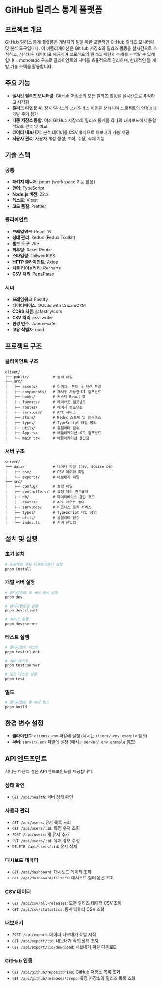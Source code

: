 # GitHub 릴리스 통계 플랫폼

## 프로젝트 개요

GitHub 릴리스 통계 플랫폼은 개발자와 팀을 위한 포괄적인 GitHub 릴리즈 모니터링 및 분석 도구입니다. 이 애플리케이션은 GitHub 저장소의 릴리즈 활동을 실시간으로 추적하고, 시각화된 데이터로 제공하여 프로젝트의 릴리즈 패턴과 추세를 분석할 수 있게 합니다. monorepo 구조로 클라이언트와 서버를 효율적으로 관리하며, 현대적인 웹 개발 기술 스택을 활용합니다.

## 주요 기능

- **실시간 릴리즈 모니터링**: GitHub 저장소의 모든 릴리즈 활동을 실시간으로 추적하고 시각화
- **릴리즈 타입 분석**: 정식 릴리즈와 프리릴리즈 비율을 분석하여 프로젝트의 안정성과 개발 주기 평가
- **다중 저장소 통합**: 여러 GitHub 저장소의 릴리즈 통계를 하나의 대시보드에서 종합적으로 관리 및 비교
- **데이터 내보내기**: 분석 데이터를 CSV 형식으로 내보내기 기능 제공
- **사용자 관리**: 사용자 계정 생성, 조회, 수정, 삭제 기능

## 기술 스택

### 공통

- **패키지 매니저**: pnpm (workspace 기능 활용)
- **언어**: TypeScript
- **Node.js 버전**: 22.x
- **테스트**: Vitest
- **코드 품질**: Prettier

### 클라이언트

- **프레임워크**: React 18
- **상태 관리**: Redux (Redux Toolkit)
- **빌드 도구**: Vite
- **라우팅**: React Router
- **스타일링**: TailwindCSS
- **HTTP 클라이언트**: Axios
- **차트 라이브러리**: Recharts
- **CSV 처리**: PapaParse

### 서버

- **프레임워크**: Fastify
- **데이터베이스**: SQLite with DrizzleORM
- **CORS 지원**: @fastify/cors
- **CSV 처리**: csv-writer
- **환경 변수**: dotenv-safe
- **고유 식별자**: uuid

## 프로젝트 구조

### 클라이언트 구조

```
client/
├── public/           # 정적 파일
├── src/
│   ├── assets/       # 이미지, 폰트 등 자산 파일
│   ├── components/   # 재사용 가능한 UI 컴포넌트
│   ├── hooks/        # 커스텀 React 훅
│   ├── layouts/      # 레이아웃 컴포넌트
│   ├── routes/       # 페이지 컴포넌트
│   ├── services/     # API 서비스
│   ├── store/        # Redux 스토어 및 슬라이스
│   ├── types/        # TypeScript 타입 정의
│   ├── utils/        # 유틸리티 함수
│   ├── App.tsx       # 애플리케이션 루트 컴포넌트
│   └── main.tsx      # 애플리케이션 진입점
```

### 서버 구조

```
server/
├── data/             # 데이터 파일 (CSV, SQLite DB)
│   ├── csv/          # CSV 데이터 파일
│   └── exports/      # 내보내기 파일
├── src/
│   ├── config/       # 설정 파일
│   ├── controllers/  # 요청 처리 컨트롤러
│   ├── db/           # 데이터베이스 관련 코드
│   ├── routes/       # API 라우트 정의
│   ├── services/     # 비즈니스 로직 서비스
│   ├── types/        # TypeScript 타입 정의
│   ├── utils/        # 유틸리티 함수
│   └── index.ts      # 서버 진입점
```

## 설치 및 실행

### 초기 설치

```bash
# 프로젝트 루트 디렉토리에서 실행
pnpm install
```

### 개발 서버 실행

```bash
# 클라이언트 및 서버 동시 실행
pnpm dev

# 클라이언트만 실행
pnpm dev:client

# 서버만 실행
pnpm dev:server
```

### 테스트 실행

```bash
# 클라이언트 테스트
pnpm test:client

# 서버 테스트
pnpm test:server

# 모든 테스트 실행
pnpm test
```

### 빌드

```bash
# 클라이언트 및 서버 빌드
pnpm build
```

## 환경 변수 설정

- **클라이언트**: `client/.env` 파일에 설정 (예시는 `client/.env.example` 참조)
- **서버**: `server/.env` 파일에 설정 (예시는 `server/.env.example` 참조)

## API 엔드포인트

서버는 다음과 같은 API 엔드포인트를 제공합니다:

### 상태 확인
- `GET /api/health`: 서버 상태 확인

### 사용자 관리
- `GET /api/users`: 유저 목록 조회
- `GET /api/users/:id`: 특정 유저 조회
- `POST /api/users`: 새 유저 추가
- `PUT /api/users/:id`: 유저 정보 수정
- `DELETE /api/users/:id`: 유저 삭제

### 대시보드 데이터
- `GET /api/dashboard`: 대시보드 데이터 조회
- `GET /api/dashboard/filters`: 대시보드 필터 옵션 조회

### CSV 데이터
- `GET /api/csv/all-releases`: 모든 릴리즈 데이터 CSV 조회
- `GET /api/csv/statistics`: 통계 데이터 CSV 조회

### 내보내기
- `POST /api/export`: 데이터 내보내기 작업 시작
- `GET /api/export/:id`: 내보내기 작업 상태 조회
- `GET /api/export/:id/download`: 내보내기 파일 다운로드

### GitHub 연동
- `GET /api/github/repositories`: GitHub 저장소 목록 조회
- `GET /api/github/releases/:repo`: 특정 저장소의 릴리즈 목록 조회
